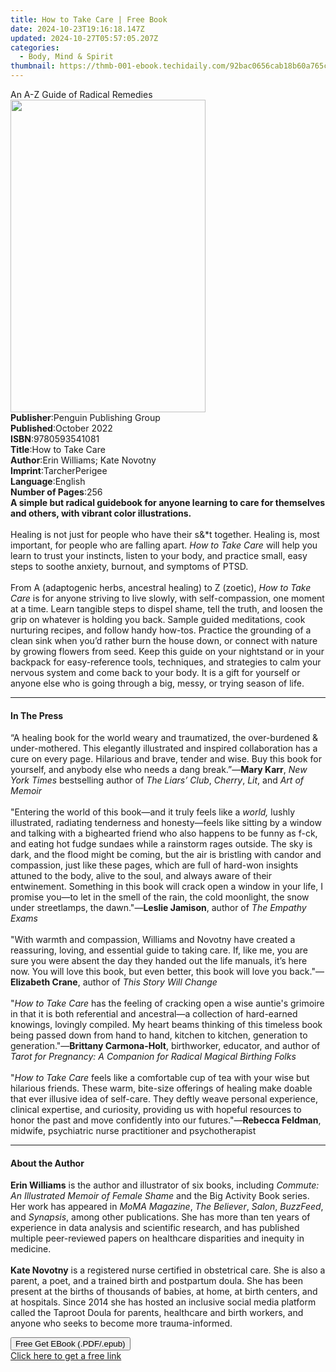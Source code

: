 ```yaml
---
title: How to Take Care | Free Book
date: 2024-10-23T19:16:18.147Z
updated: 2024-10-27T05:57:05.207Z
categories:
  - Body, Mind & Spirit
thumbnail: https://thmb-001-ebook.techidaily.com/92bac0656cab18b60a765c99adf8ff8276ecc17895a507b7337432115a879c98.jpg
---
```

<main id="book-container">
  <div class="flex flex-col">
    <div class="book-brief flex-1 py-6 px-4 sm:p-6 md:py-10 md:px-8">
      <!-- brief-->
      <div class="book-brief-main">An A-Z Guide of Radical Remedies</div>
    </div>
    <div
      class="book-meta-info flex-1 grid gap-4 col-start-1 col-end-3 row-start-1 sm:mb-6 sm:grid-cols-4 lg:gap-6 lg:col-start-2 lg:row-end-6 lg:row-span-6 lg:mb-0"
    >
      <div
        class="book-meta-info-left place-content-center mt-4 p-4 text-sm leading-6 col-start-2 col-span-2 dark:text-slate-400"
      >
        <img
          class="w-full h-500 object-cover rounded-lg sm:h-255 sm:col-span-2 lg:col-span-full"
          src="https://img-001-ebook.techidaily.com/d58d53f21c87501a64de4120e08ba48f7940d1f1a8d1371938c5bbc37eb08342.jpg"
          alt=""
          width="312"
          height="500"
        />
      </div>
      <div
        class="book-meta-info-right mt-2 col-start-1 row-start-2 col-span-3 self-center"
      >
        <!-- meta data  -->
        <div class="flex flex-col px-4 md:px-8">
          <div class="flex-1">
            <strong>Publisher</strong>:<span class="px-2"
              >Penguin Publishing Group</span
            >
          </div>
          <div class="flex-1">
            <strong>Published</strong>:<span class="px-2">October 2022</span>
          </div>
          <div class="flex-1">
            <strong>ISBN</strong>:<span class="px-2">9780593541081</span>
          </div>
          <div class="flex-1">
            <strong>Title</strong>:<span class="px-2">How to Take Care</span>
          </div>
          <div class="flex-1">
            <strong>Author</strong>:<span class="px-2"
              >Erin Williams; Kate Novotny</span
            >
          </div>
          <div class="flex-1">
            <strong>Imprint</strong>:<span class="px-2">TarcherPerigee</span>
          </div>
          <div class="flex-1">
            <strong>Language</strong>:<span class="px-2">English</span>
          </div>
          <div class="flex-1">
            <strong>Number of Pages</strong>:<span class="px-2">256</span>
          </div>
        </div>
      </div>
    </div>
    <div class="book-description flex-1 py-6 px-4 sm:p-6 md:py-10 md:px-8">
      <div class="book-description-main">
        <div accordion-content="" id="description">
          <b
            >A simple but radical guidebook for anyone learning to care for
            themselves and others, with vibrant color illustrations. </b
          ><br /><br />Healing is not just for people who have their s&amp;*t
          together. Healing is, most important, for people who are falling
          apart. <i>How to Take Care </i>will help you learn to trust your
          instincts, listen to your body, and practice small, easy steps to
          soothe anxiety, burnout, and symptoms of PTSD.<br /><br />From A
          (adaptogenic herbs, ancestral healing) to Z (zoetic),
          <i>How to Take Care</i> is for anyone striving to live slowly, with
          self-compassion, one moment at a time. Learn tangible steps to dispel
          shame, tell the truth, and loosen the grip on whatever is holding you
          back. Sample guided meditations, cook nurturing recipes, and follow
          handy how-tos. Practice the grounding of a clean sink when you’d
          rather burn the house down, or connect with nature by growing flowers
          from seed. Keep this guide on your nightstand or in your backpack for
          easy-reference tools, techniques, and strategies to calm your nervous
          system and come back to your body. It is a gift for yourself or anyone
          else who is going through a big, messy, or trying season of life.
        </div>
        <div class="accordion-fader"></div>
      </div>
    </div>
    <div class="book-excerpts flex-1 py-6 px-4 sm:p-6 md:py-10 md:px-8">
      <!-- excerpts-->
      <div class="book-excerpts-main">
        <hr />
        <h4 class="placeholder placeholder-heading">
          <span>In The Press</span>
        </h4>
        <p>
          “A healing book for the world weary and traumatized, the over-burdened
          &amp; under-mothered. This elegantly illustrated and inspired
          collaboration has a cure on every page. Hilarious and brave, tender
          and wise. Buy this book for yourself, and anybody else who needs a
          dang break.”—<b>Mary Karr</b>, <i>New York Times</i> bestselling
          author of <i>The</i> <i>Liars’ Club</i>, <i>Cherry</i>, <i>Lit</i>,
          and<i> Art of Memoir</i><b><br /></b><br />"Entering the world of this
          book—and it truly feels like a <i>world,</i> lushly illustrated,
          radiating tenderness and honesty—feels like sitting by a window and
          talking with a bighearted friend who also happens to be funny as f-ck,
          and eating hot fudge sundaes while a rainstorm rages outside. The sky
          is dark, and the flood might be coming, but the air is bristling with
          candor and compassion, just like these pages, which are full of
          hard-won insights attuned to the body, alive to the soul, and always
          aware of their entwinement. Something in this book will crack open a
          window in your life, I promise you—to let in the smell of the rain,
          the cold moonlight, the snow under streetlamps, the dawn."—<b
            >Leslie Jamison</b
          >, author of <i>The Empathy Exams<br /></i><br />"With warmth and
          compassion, Williams and Novotny have created a reassuring, loving,
          and essential guide to taking care. If, like me, you are sure you were
          absent the day they handed out the life manuals, it’s here now. You
          will love this book, but even better, this book will love you
          back."—<b>Elizabeth Crane</b>, author of <i>This Story Will Change</i
          ><br /><br />"<i>How to Take Care</i> has the feeling of cracking open
          a wise auntie's grimoire in that it is both referential and
          ancestral—a collection of hard-earned knowings, lovingly compiled. My
          heart beams thinking of this timeless book being passed down from hand
          to hand, kitchen to kitchen, generation to generation."—<b
            >Brittany Carmona-Holt</b
          >, birthworker, educator, and author of
          <i
            >Tarot for Pregnancy: A Companion for Radical Magical Birthing
            Folks</i
          ><br /><br />"<i>How to Take Care</i> feels like a comfortable cup of
          tea with your wise but hilarious friends. These warm, bite-size
          offerings of healing make doable that ever illusive idea of self-care.
          They deftly&nbsp;weave personal experience, clinical expertise, and
          curiosity, providing us with hopeful resources to honor the past and
          move confidently into our futures."—<b>Rebecca Feldman</b>, midwife,
          psychiatric nurse practitioner and psychotherapist
        </p>
      </div>
    </div>
    <div class="book-about-author flex-1 py-6 px-4 sm:p-6 md:py-10 md:px-8">
      <!-- about author-->
      <div class="book-main-author-main">
        <hr />
        <h4 class="placeholder placeholder-heading">
          <span>About the Author</span>
        </h4>
        <p>
          <b>Erin Williams</b> is the author and illustrator of six books,
          including <i>Commute: An Illustrated Memoir of Female Shame</i> and
          the Big Activity Book series. Her work has appeared in
          <i>MoMA Magazine</i>, <i>The Believer</i>, <i>Salon</i>,
          <i>BuzzFeed</i>, and <i>Synapsis</i>, among other publications. She
          has more than ten years of experience in data analysis and scientific
          research, and has published multiple peer-reviewed papers on
          healthcare disparities and inequity in medicine.<br />&nbsp;<br /><b
            >Kate Novotny</b
          >
          is a registered nurse certified in obstetrical care. She is also a
          parent, a poet, and a trained birth and postpartum doula. She has been
          present at the births of thousands of babies, at home, at birth
          centers, and at hospitals. Since 2014 she has hosted an inclusive
          social media platform called the Taproot Doula for parents, healthcare
          and birth workers, and anyone who seeks to become more
          trauma-informed.
        </p>
      </div>
    </div>
    <div class="book-free-get flex-1 py-6 px-4 sm:p-6 md:py-10 md:px-8">
      <button
        id="btn-free-get"
        class="bg-blue-500 hover:bg-blue-700 text-white font-bold py-2 px-4 rounded"
      >
        Free Get EBook (.PDF/.epub)
      </button>
      <div id="countdown-display" class="px-2 text-lg mt-2"></div>
      <a
        id="free-link"
        class="hidden bg-blue-500 hover:bg-blue-700 text-white font-bold py-2 px-4 rounded"
        href="https://www.ebooks.com/en-us/book/210465687/how-to-take-care/erin-williams/"
        target="_blank"
        >Click here to get a free link</a
      >
    </div>
    <script>
      let countdownTime = 0;
      let countdownInterval = null;
      document
        .getElementById('btn-free-get')
        .addEventListener('click', startCountdown);
      function startCountdown() {
        countdownTime = new Date().getTime() + 60000 * 3;
        countdownInterval = setInterval(updateCountdown, 1000);
        document.getElementById('btn-free-get').disabled = true;
        document
          .getElementById('btn-free-get')
          .classList.add('bg-gray-500', 'cursor-not-allowed');
      }
      function updateCountdown() {
        let currentTime = new Date().getTime();
        let timeLeft = countdownTime - currentTime;
        let secondsLeft = Math.floor(timeLeft / 1000);
        document.getElementById('countdown-display').innerHTML =
          `Remaining time: ${secondsLeft} seconds.`;
        if (secondsLeft <= 0) {
          clearInterval(countdownInterval);
          document.getElementById('btn-free-get').classList.add('hidden');
          document.getElementById('free-link').classList.remove('hidden');
          document.getElementById('countdown-display').innerHTML = '';
        }
      }
    </script>
  </div>
</main>

<ins class="adsbygoogle"
      style="display:block"
      data-ad-client="ca-pub-7571918770474297"
      data-ad-slot="8358498916"
      data-ad-format="auto"
      data-full-width-responsive="true"></ins>
    